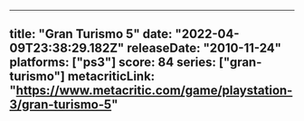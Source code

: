 
---
title: "Gran Turismo 5"
date: "2022-04-09T23:38:29.182Z"
releaseDate: "2010-11-24"
platforms: ["ps3"]
score: 84
series: ["gran-turismo"]
metacriticLink: "https://www.metacritic.com/game/playstation-3/gran-turismo-5"
---
